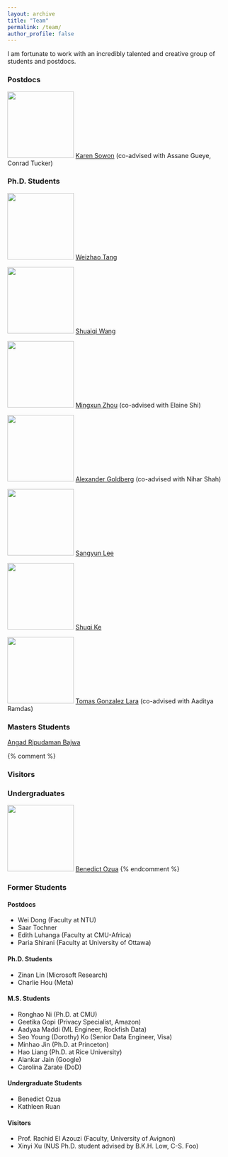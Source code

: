 ```yaml
---
layout: archive
title: "Team"
permalink: /team/
author_profile: false
---
```

I am fortunate to work with an incredibly talented and creative group of students and postdocs.

### Postdocs
<!-- <img src="{{site.url}}/images/students/wei.jpeg" width="150px"> <a href="https://weidong.hk/">Wei Dong</a> (co-advised with Elaine Shi) -->

<img src="{{site.url}}/images/students/karen.jpeg" width="150px"> <a href="https://kawinita.github.io/">Karen Sowon</a> (co-advised with Assane Gueye, Conrad Tucker)

<!-- <img src="{{site.url}}/images/students/saar.jpg" width="150px"> <a href="https://saart.github.io/">Saar Tochner</a> (co-advised with Vyas Sekar) -->


### Ph.D. Students
<img src="{{site.url}}/images/students/weizhao.png" width="150px"> <a href="https://www.andrew.cmu.edu/user/wtang2/">Weizhao Tang</a>

<img src="{{site.url}}/images/students/shuaiqi.jpeg" width="150px"> <a href="">Shuaiqi Wang</a>

<img src="{{site.url}}/images/students/mingxun.jpg" width="150px"> <a href="https://wuwuz.github.io/">Mingxun Zhou</a> (co-advised with Elaine Shi)

<img src="{{site.url}}/images/students/akgoldberg.png" width="150px"> <a href="https://akgoldberg.github.io/">Alexander Goldberg</a> (co-advised with Nihar Shah)

<img src="{{site.url}}/images/students/sangyun.jpeg" width="150px"> <a href="https://sangyun884.github.io/about/">Sangyun Lee</a>

<img src="{{site.url}}/images/students/shuqi.jpeg" width="150px"> <a href="https://scholar.google.com/citations?user=c7m8_OwAAAAJ&hl=en">Shuqi Ke</a>

<img src="{{site.url}}/images/students/tomas.jpeg" width="150px"> <a href="">Tomas Gonzalez Lara</a> (co-advised with Aaditya Ramdas)

### Masters Students
<a href="https://scholar.google.com/citations?user=MTJhaC0AAAAJ&hl=en&oi=ao">Angad Ripudaman Bajwa</a>


{% comment %}
### Visitors



### Undergraduates
<img src="{{site.url}}/images/students/benedict.jpeg" width="150px"> <a href="https://github.com/BozeBro">Benedict Ozua</a>
{% endcomment %}

### Former Students

#### Postdocs
* Wei Dong (Faculty at NTU)
* Saar Tochner
* Edith Luhanga (Faculty at CMU-Africa)
* Paria Shirani (Faculty at University of Ottawa)

#### Ph.D. Students
* Zinan Lin (Microsoft Research)
* Charlie Hou (Meta)

#### M.S. Students
* Ronghao Ni (Ph.D. at CMU)
* Geetika Gopi (Privacy Specialist, Amazon)
* Aadyaa Maddi (ML Engineer, Rockfish Data)
* Seo Young (Dorothy) Ko (Senior Data Engineer, Visa)
* Minhao Jin (Ph.D. at Princeton)
* Hao Liang (Ph.D. at Rice University)
* Alankar Jain (Google)
* Carolina Zarate (DoD)

#### Undergraduate Students
* Benedict Ozua
* Kathleen Ruan

#### Visitors
* Prof. Rachid El Azouzi (Faculty, University of Avignon)
* Xinyi Xu (NUS Ph.D. student advised by B.K.H. Low, C-S. Foo)